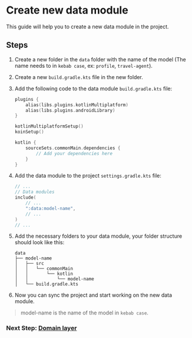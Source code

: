 # Create new data module

This guide will help you to create a new data module in the project.

## Steps

1. Create a new folder in the `data` folder with the name of the model (The name needs to in `kebab case`, ex: `profile`, `travel-agent`).
2. Create a new `build.gradle.kts` file in the new folder.
3. Add the following code to the data module `build.gradle.kts` file:

    ```kotlin
    plugins {
        alias(libs.plugins.kotlinMultiplatform)
        alias(libs.plugins.androidLibrary)
    }
    
    kotlinMultiplatformSetup()
    koinSetup()
    
    kotlin {
        sourceSets.commonMain.dependencies {
            // Add your dependencies here
        }
    }
    ```
   
4. Add the data module to the project `settings.gradle.kts` file:

    ```kotlin
    // ...
    // Data modules
    include(
        // ...
        ":data:model-name",
        // ...
    )
    // ...
    ```
   
5. Add the necessary folders to your data module, your folder structure should look like this:

    ```
    data
    ├── model-name
    │   ├── src
    │   │   └── commonMain
    │   │       └── kotlin
    │   │           └── model-name
    │   └── build.gradle.kts
    ```
   
6. Now you can sync the project and start working on the new data module.

> model-name is the name of the model in `kebab case`.

### Next Step: [Domain layer](2-domain-layer.md)